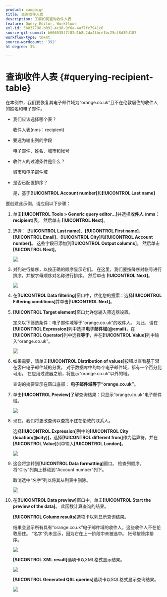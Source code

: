 ```yaml
---
product: campaign
title: 查询收件人表
description: 了解如何查询收件人表
feature: Query Editor, Workflows
exl-id: 5b037798-b092-4c98-9f6a-4af7fc7941c6
source-git-commit: b666535f7f82d1b8c2da4fbce1bc25cf8d39d187
workflow-type: tm+mt
source-wordcount: '392'
ht-degree: 3%

---
```


# 查询收件人表 {#querying-recipient-table}



在本例中，我们要恢复其电子邮件域为“orange.co.uk”且不在伦敦居住的收件人的姓名和电子邮件。

* 我们应该选择哪个表？

  收件人表(nms：recipient)

* 要选为输出列的字段

  电子邮件、姓名、城市和帐号

* 收件人的过滤条件是什么？

  城市和电子邮件域

* 是否已配置排序？

  是，基于&#x200B;**[!UICONTROL Account number]**&#x200B;和&#x200B;**[!UICONTROL Last name]**

要创建此示例，请应用以下步骤：

1. 单击&#x200B;**[!UICONTROL Tools > Generic query editor...]**&#x200B;并选择&#x200B;**收件人** (**nms：recipient**)表。 然后单击 **[!UICONTROL Next]**。
1. 选择： **[!UICONTROL Last name]**、**[!UICONTROL First name]**、**[!UICONTROL Email]**、**[!UICONTROL City]**&#x200B;和&#x200B;**[!UICONTROL Account number]**。 这些字段已添加到&#x200B;**[!UICONTROL Output columns]**。 然后单击 **[!UICONTROL Next]**。

   ![](assets/query_editor_03.png)

1. 对列进行排序，以按正确的顺序显示它们。 在这里，我们要按降序对帐号进行排序，并按字母顺序对名称进行排序。 然后单击 **[!UICONTROL Next]**。

   ![](assets/query_editor_04.png)

1. 在&#x200B;**[!UICONTROL Data filtering]**&#x200B;窗口中，优化您的搜索：选择&#x200B;**[!UICONTROL Filtering conditions]**&#x200B;并单击&#x200B;**[!UICONTROL Next]**。
1. **[!UICONTROL Target element]**&#x200B;窗口允许您输入筛选器设置。

   定义以下筛选条件：电子邮件域等于“orange.co.uk”的收件人。 为此，请在&#x200B;**[!UICONTROL Expression]**&#x200B;列中选择&#x200B;**电子邮件域(@email)**，在&#x200B;**[!UICONTROL Operator]**&#x200B;列中选择&#x200B;**等于**，并在&#x200B;**[!UICONTROL Value]**&#x200B;列中输入“orange.co.uk”。

   ![](assets/query_editor_05.png)

1. 如果需要，请单击&#x200B;**[!UICONTROL Distribution of values]**&#x200B;按钮以查看基于潜在客户电子邮件域的分发。 对于数据库中的每个电子邮件域，都有一个百分比可用。 在应用过滤器之前，将显示“orange.co.uk”以外的域。

   查询的摘要显示在窗口底部： **电子邮件域等于“orange.co.uk”**。

1. 单击&#x200B;**[!UICONTROL Preview]**&#x200B;了解查询结果：只显示“orange.co.uk”电子邮件域。

   ![](assets/query_editor_nveau_17.png)

1. 现在，我们将更改查询以查找不住在伦敦的联系人。

   选择&#x200B;**[!UICONTROL Expression]**&#x200B;列中的&#x200B;**[!UICONTROL City (location/@city)]**，选择&#x200B;**[!UICONTROL different from]**&#x200B;作为运算符，并在&#x200B;**[!UICONTROL Value]**&#x200B;列中输入&#x200B;**[!UICONTROL London]**。

   ![](assets/query_editor_08.png)

1. 这会将您转到&#x200B;**[!UICONTROL Data formatting]**&#x200B;窗口。 检查列顺序。 将“City”列向上移动到“Account number”列下。

   取消选中“名字”列以将其从列表中删除。

   ![](assets/query_editor_nveau_15.png)

1. 在&#x200B;**[!UICONTROL Data preview]**&#x200B;窗口中，单击&#x200B;**[!UICONTROL Start the preview of the data]**。 此函数计算查询的结果。

   **[!UICONTROL Column results]**&#x200B;选项卡以列显示查询结果。

   结果会显示所有具有“orange.co.uk”电子邮件域的收件人，这些收件人不在伦敦居住。 “名字”列未显示，因为它在上一阶段中未被选中。 帐号按降序排序。

   ![](assets/query_editor_nveau_12.png)

   **[!UICONTROL XML result]**&#x200B;选项卡以XML格式显示结果。

   ![](assets/query_editor_nveau_13.png)

   **[!UICONTROL Generated QSL queries]**&#x200B;选项卡以SQL格式显示查询结果。

   ![](assets/query_editor_nveau_14.png)
